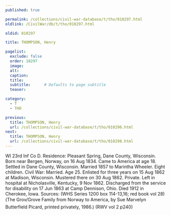 ```yaml
---
published: true

permalink: /collections/civil-war-database/t/tho/010297.html
oldlink: /CivilWar/db/t/tho/010297.html

oldid: 010297

title: THOMPSON, Henry

pagelist:
  exclude: false
  order: 10297
  image: 
  alt:
  caption:
  title:
  subtitle:      # Defaults to page subtitle
  teaser:

category: 
  - T 
  - THO

previous:
  title: THOMPSON, Henry
  url: /collections/civil-war-database/t/tho/010296.html  
next:
  title: THOMPSON, Henry
  url: /collections/civil-war-database/t/tho/010298.html   
---
```

WI 23rd Inf Co D. Residence: Pleasant Spring, Dane County, Wisconsin. Born near Bergen, Norway, on 16 Aug 1834. Came to America at age 18. Settled in Dane County, Wisconsin. Married 1857 to Marintha Wheeler. Eight children. Civil War: Married. Age 25. Enlisted for three years on 15 Aug 1862 at Madison, Wisconsin. Mustered there on 30 Aug 1862. Private. Left in hospital at Nicholasville, Kentucky, 9 Nov 1862. Discharged from the service for disability on 17 Jun 1863 at Camp Dennison, Ohio. Died 1912 in Cherokee, Iowa. Sources: (WHS Series 1200 box 114-13,16; red book vol 28) (&#147;The Grov/Grove Family from Norway to America&#148;, by Sue Marvelyn Butterfield Picard, printed privately, 1986.) (RWV vol 2 p240)